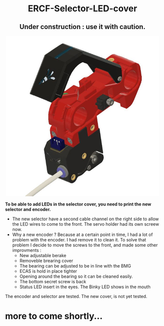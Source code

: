 <h1 align="center">ERCF-Selector-LED-cover</h1> 
<H2 align="center">Under construction : use it with caution. </H2>
<p align=center><img src="Images/Full-view.JPG" width="500" alt="Full-view.JPG"> </p>



**To be able to add LEDs in the selector cover, you need to print the new selector and encoder.**
* The new selector have a second cable channel on the right side to allow the LED wires to come to the front. The servo holder had its own screew now.
* Why a new encoder ? Because at a certain point in time, I had a lot of problem with the encoder. I had remove it to clean it. To solve that problem I decide to move the screws to the front, and made some other improvments :
  * New adjustable berake
  * Removeble brearing cover
  * The bearing can be adjusted to be in line with the BMG
  * ECAS is hold in place tighter
  * Opening around the bearing so it can be cleaned easily.
  * The bottom secret screw is back
  * Status LED insert in the eyes. The Binky LED shows in the mouth

The encoder and selector are tested. 
The new cover, is not yet tested.
 
# more to come shortly...